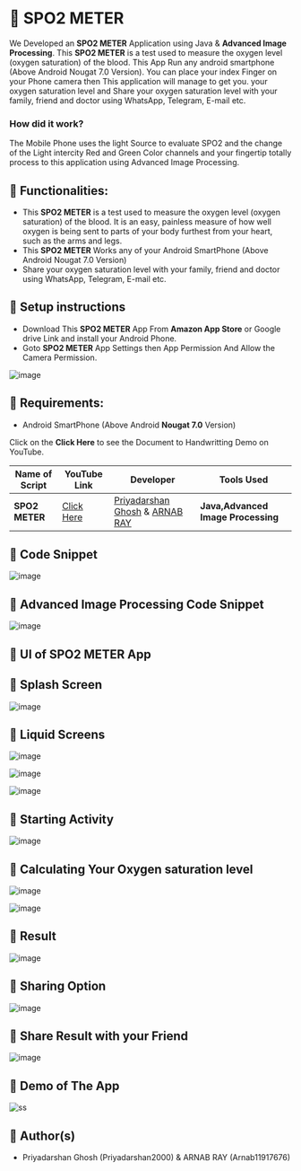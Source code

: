 # 🚀 SPO2 METER
We Developed an **SPO2 METER** Application using Java & **Advanced Image Processing**. This **SPO2 METER** is a test used to measure the oxygen level (oxygen saturation) of the blood. This App Run any android smartphone (Above Android Nougat 7.0 Version). You can place your index Finger on your Phone camera then This application will manage to get you. your oxygen saturation level and Share your oxygen saturation level with your family, friend and doctor using WhatsApp, Telegram, E-mail etc.

### How did it work?

The Mobile Phone uses the light Source to evaluate SPO2 and the change of the Light intercity Red and Green Color channels and your fingertip totally process to this application using Advanced Image Processing.


## 🚀 Functionalities:
- This **SPO2 METER** is a test used to measure the oxygen level (oxygen saturation) of the blood. It is an easy, painless measure of how well oxygen is being sent to parts of your body furthest from your heart, such as the arms and legs. 
- This **SPO2 METER** Works any of your Android SmartPhone (Above Android Nougat 7.0 Version)
- Share your oxygen saturation level with your family, friend and doctor using WhatsApp, Telegram, E-mail etc.

## 🚀 Setup instructions
- Download This **SPO2 METER** App From **Amazon App Store** or Google drive Link and install your Android Phone.
- Goto **SPO2 METER** App Settings then App Permission And Allow the Camera Permission.

![image](https://user-images.githubusercontent.com/62868878/122045695-ac87d300-cdfb-11eb-88c3-899ecb62ed94.png)

## 🚀 Requirements:
- Android SmartPhone (Above Android **Nougat 7.0** Version)

Click on the **Click Here** to see the Document to Handwritting Demo on YouTube.

| Name of Script | YouTube Link |  Developer | Tools Used |
| --- | --- | --- | --- 
|**SPO2 METER**| [Click Here]()| [Priyadarshan Ghosh](https://github.com/Priyadarshan2000) & [ARNAB RAY](https://github.com/Arnab11917676) | **Java,Advanced Image Processing**

## 🚀 Code Snippet
![image](https://user-images.githubusercontent.com/62868878/122046147-2ae47500-cdfc-11eb-99ca-3b0c56063973.png)


## 🚀 Advanced Image Processing Code Snippet
![image](https://user-images.githubusercontent.com/62868878/122048713-41400000-cdff-11eb-98c5-59d98fdccc31.png)


## 🚀 UI of SPO2 METER App

## 🚀 Splash Screen
![image](https://user-images.githubusercontent.com/62868878/122051570-5ff3c600-ce02-11eb-9508-3f76fe39c662.png)
## 🚀 Liquid Screens 

![image](https://user-images.githubusercontent.com/62868878/122051673-7d289480-ce02-11eb-8e87-a1d81d2bf294.png)

![image](https://user-images.githubusercontent.com/62868878/122051697-83b70c00-ce02-11eb-8223-2692af6aafe8.png)

![image](https://user-images.githubusercontent.com/62868878/122051727-8d407400-ce02-11eb-90cd-0e3a430663e3.png)

## 🚀 Starting Activity
![image](https://user-images.githubusercontent.com/62868878/122051787-9af5f980-ce02-11eb-9432-010fc7214f17.png)

## 🚀 Calculating Your Oxygen saturation level

![image](https://user-images.githubusercontent.com/62868878/122052127-fa540980-ce02-11eb-84d2-cd93afc12f55.png)

![image](https://user-images.githubusercontent.com/62868878/122052156-0213ae00-ce03-11eb-8ce6-88e34d381609.png)

## 🚀 Result 
![image](https://user-images.githubusercontent.com/62868878/122052366-3b4c1e00-ce03-11eb-9a65-f4b12a8fe0ef.png)

## 🚀 Sharing Option
![image](https://user-images.githubusercontent.com/62868878/122052427-4dc65780-ce03-11eb-8c88-fd2422133024.png)

## 🚀 Share Result with your Friend

![image](https://user-images.githubusercontent.com/62868878/122052610-7b130580-ce03-11eb-9d15-64a47818013e.png)

## 🚀 Demo of The App
![ss](https://user-images.githubusercontent.com/62868878/122096947-bb3aae00-ce2c-11eb-8091-50d46deaa6da.gif)



## 🚀 Author(s)

- Priyadarshan Ghosh (Priyadarshan2000) & ARNAB RAY (Arnab11917676)


